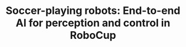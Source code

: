 ---
id: e2e_robot_soccer
title: "Soccer-playing robots: End-to-end AI for perception and control in RoboCup"
title_project: "Fully AI-based perception and control of an autonomous soccer-playing robot"
title_short: "E2E Robot Soccer"
period: "Oct 24 – Sep 25 (12 months)" 
round: "4"
lecture2go: "70596"
uhh_url: "https://www.hcl.uni-hamburg.de/ddlitlab/data-literacy-studierendenprojekte/vierte-foerderrunde/e2e-robot-soccer.html"
students: "Florian Vahl, Jan Gutsche, Joern Griepenburg"
mentor: "Jasper Güldenstein"
text: |

    Our project deals with the perception and control of *autonomous soccer-playing robots* using an innovative, machine-learned neural network (AI).

    This idea stems from our previous development and research activities in the student working and research group, the “[Hamburg Bit-Bots](https://bit-bots.de)”. This is a team that has been participating in the international research competition [RoboCup](https://www.robocup.org) since 2012. In various disciplines and leagues (including outside of soccer), basic research is conducted in the field of autonomous robots and AI. This has also led to *innovations with a social impact* beyond RoboCup [1]. We have been supporting the University of Hamburg team for several years and have been involved in a number of competitions, scientific publications, and other funding projects.

    The project aims to develop a novel alternative to the classic methods of *perception and control* of our autonomous robots. Until now, these tasks have been performed by a multitude of complex individual components, with everything except image processing being realized by manually programmed software (e.g., self-localization, strategy, path planning, motion generation, etc., see the following [repository](https://github.com/bit-bots/bitbots_main)). Instead, we would like to develop and use a so-called end-to-end (E2E) machine-learned neural network (such as ChatGPT [4]). This differs from classical approaches in that an overall component is to be trained that does not require any further manually programmed software components.

    The neural network receives camera images, the robot's rotational position (inertial measurement unit), and information from human referees as input. The output will be motor movements, i.e., the positions of the joints at each point in time. This approach significantly *reduces complexity* during execution on the robot, as only one software component is executed. This could also lead to reduced computing power requirements, as the neural network can implicitly approximate complex algorithms. After imitating the classical approaches, the robot's behavior can also be improved with reward-based learning. The planned network is a good starting point for this, as it is already expected to master the basics. This makes training more efficient in reward-based learning.

    For machine learning, we build on raw data from past competitions and research projects, as well as data from cooperation with other RoboCup teams and international research groups. As part of the project, the data is processed (cleaning, formatting, normalization, etc.) and made available to the research community in a new form.

    Our project is practice-oriented basic research, with which we aim to answer the following research questions:

    - **Is it possible for a single neural network to learn complete control (perception, planning, and action) of a robot in RoboCup?**
    - **How does the small amount of heterogeneous data from multiple robot types affect the learning process?**

    These questions could provide insights into possible applications in other dynamic areas of robotics (e.g., the use of humanoid robots in industry or in the home). We therefore aim to publish a paper with our results, which describes our scientific approach and the results in detail and in a reproducible manner.

    ## References: 
   
    - [1] C. Marzahl, M. Aubreville, C. A. Bertram, et. al., „EXACT: a collaboration toolset for algorithm-aided annotation of images with annotation version control,“ Scientific reports, Bd. 11, p. 4343, 2021. DOI: 10.1038/s41598-021-83827-4 
    - [2] M. Bestmann, J. Güldenstein, F. Vahl und J. Zhang, „Wolfgang-OP: A Robust Humanoid Robot Platform for Research and Competitions,“ in 2020 IEEE-RAS 20th International Conference on Humanoid Robots (Humanoids), 2021. DOI:  10.1109/HUMANOIDS47582.2021.9555808   
    - [3] F. Vahl, J. Gutsche, M. Bestmann und J. Zhang, „YOEO–You Only Encode Once: A CNN for Embedded Object Detection and Semantic Segmentation,“ in 2021 IEEE International Conference on Robotics and Biomimetics (ROBIO), 2021. DOI: 10.1109/ROBIO54168.2021.9739597 
    - [4] OpenAI, J. Achiam, S. Adler, et. al., GPT-4 Technical Report, 2024. arXiv: 2303.08774 [cs.CL]  
    - [5] Z. Li, F. Liu, W. Yang, S. Peng, and J. Zhou, „A Survey of Convolutional Neural Networks: Analysis, Applications, and Prospects,” in IEEE Transactions on Neural Networks and Learning Systems, Bd. 33, pp. 6999–7019, 2022, DOI: 10.1109/TNNLS.2021.3084827
    - [6] T. Haarnoja, B. Moran, G. Lever, et. al., „Learning agile soccer skills for a bipedal robot with deep reinforcement learning,“ Science Robotics, Bd. 9, p. eadi8022, 2024. DOI: 10.1126/scirobotics.adi8022
    - [7] F.-L. Fan, J. Xiong, M. Li und G. Wang, „On Interpretability of Artificial Neural Networks: A Survey,“ IEEE Transactions on Radiation and Plasma Medical Sciences, Bd. 5, pp. 741-760, 2021. DOI: 10.1109/TRPMS.2021.3066428
    - [8] N. Fiedler, M. Bestmann und N. Hendrich, „ImageTagger: An Open Source Online Platform for Collaborative Image Labeling,“ in RoboCup 2018: Robot World Cup XXII, 2018. DOI: 10.1007/978-3-030-27544-0_13  
    - [9] M. Bestmann, T. Engelke, N. Fiedler, J. Güldenstein, J. Gutsche, J. Hagge und F. Vahl, „TORSO-21 Dataset: Typical Objects in RoboCup Soccer 2021,“ in RoboCup 2021: Robot World Cup XXIV, 2021. DOI: 10.1007/978-3-030-98682-7_6
    - [10] S. Macenski, T. Foote, B. Gerkey, C. Lalancette und W. Woodall, „Robot Operating System 2: Design, architecture, and uses in the wild,“ Science Robotics, Bd. 7, p. eabm6074, 2022. DOI: 10.1126/scirobotics.abm6074
    - [11] A. Paszke, S. Gross, F. Massa, et. al., „PyTorch: An Imperative Style, High-Performance Deep Learning Library,“ in Advances in Neural Information Processing Systems, Bd. 32, 2019, p. 8024–8035. [Online]. Available [here](http://papers.neurips.cc/paper/9015-pytorch-an-imperative-style-high-performance-deep-learning-library.pdf) 
    - [12] C. R. Harris, K. J. Millman, S. J. Van Der Walt, et. al., „Array programming with NumPy,“ Nature, Bd. 585, p. 357–362, 2020. DOI: 10.1038/s41586-020-2649-2  
    - [13] W. McKinney und others, „pandas: a Foundational Python Library for Data Analysis and Statistics,“ Python for high performance and scientific computing, Bd. 14, p. 1–9, 2011.  

image: "https://www.hcl.uni-hamburg.de/20937783/1084px-13-06-28-robocup-eindhoven-005-aa71311c1257abbd05e78f59448d1119363aecc4.jpg"
image_credit: "Vahl / Keller"
---